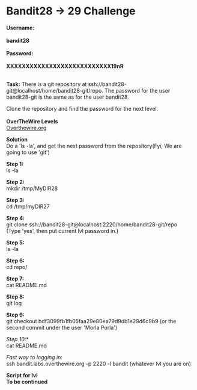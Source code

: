 # Bandit28 -> 29 Challenge

**Username:**
<br>
<br>
**bandit28**
<br>
<br>
**Password:**
<br>
<br>
**XXXXXXXXXXXXXXXXXXXXXXXXXXX19nR**
<br>
<br>

**Task:**
There is a git repository at ssh://bandit28-git@localhost/home/bandit28-git/repo. 
The password for the user bandit28-git is the same as for the user bandit28.

Clone the repository and find the password for the next level.
<br>
<br>
**OverTheWire Levels**
<br>
[Overthewire.org](https://overthewire.org/wargames/bandit/bandit29.html)

**Solution**
<br>
Do a 'ls -la', and get the next password from the repository(Fyi, We are going to use 'git')

**Step 1:**
<br>
ls -la

**Step 2:**
<br>
mkdir /tmp/MyDIR28
<br>

**Step 3:**
<br>
cd /tmp/myDIR27
<br>

**Step 4:**
<br>
git clone ssh://bandit28-git@localhost:2220/home/bandit28-git/repo
<br>
(Type 'yes', then put current lvl password in.)

**Step 5:**
<br>
ls -la
<br>

**Step 6:**
<br>
cd repo/
<br>

**Step 7:**
<br>
cat README.md
<br>

**Step 8:**
<br>
git log
<br>

**Step 9:**
<br>
git checkout bdf3099fb1fb05faa29e80ea79d9db1e29d6c9b9 (or the second commit under the user 'Morla Porla')
<br>

*Step 10:**
<br>
cat README.md
<br>

*Fast way to logging in:*
<br>
ssh bandit.labs.overthewire.org -p 2220 -l bandit (whatever lvl you are on)

**Script for lvl**
<br>
**To be continued**
